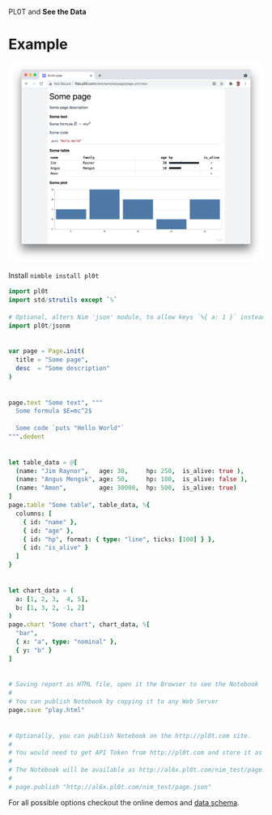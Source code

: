 PL0T and **See the Data**

# Example

![](pl0t/pl0t-screenshot.png)

Install `nimble install pl0t`

```Nim
import pl0t
import std/strutils except `%`

# Optional, alters Nim 'json' module, to allow keys `%{ a: 1 }` instead of `%{ "a": 1 }`
import pl0t/jsonm


var page = Page.init(
  title = "Some page",
  desc  = "Some description"
)


page.text "Some text", """
  Some formula $E=mc^2$

  Some code `puts "Hello World"`
""".dedent


let table_data = @[
  (name: "Jim Raynor",   age: 30,     hp: 250,  is_alive: true ),
  (name: "Angus Mengsk", age: 50,     hp: 100,  is_alive: false ),
  (name: "Amon",         age: 30000,  hp: 500,  is_alive: true)
]
page.table "Some table", table_data, %{
  columns: [
    { id: "name" },
    { id: "age" },
    { id: "hp", format: { type: "line", ticks: [100] } },
    { id: "is_alive" }
  ]
}


let chart_data = (
  a: [1, 2, 3,  4, 5],
  b: [1, 3, 2, -1, 2]
)
page.chart "Some chart", chart_data, %[
  "bar",
  { x: "a", type: "nominal" },
  { y: "b" }
]


# Saving report as HTML file, open it the Browser to see the Notebook
#
# You can publish Notebook by copying it to any Web Server
page.save "play.html"


# Optionally, you can publish Notebook on the http://pl0t.com site.
#
# You would need to get API Token from http://pl0t.com and store it as `plot_api_token` env variable
#
# The Notebook will be available as http://al6x.pl0t.com/nim_test/page.json:view
#
# page.publish "http://al6x.pl0t.com/nim_test/page.json"
```

For all possible options checkout the online demos and
  [data schema](https://github.com/al6x/pl0t/blob/main/files/view/schema/blocks.ts).